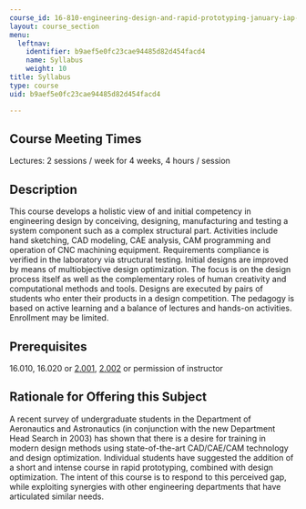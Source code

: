 ```yaml
---
course_id: 16-810-engineering-design-and-rapid-prototyping-january-iap-2007
layout: course_section
menu:
  leftnav:
    identifier: b9aef5e0fc23cae94485d82d454facd4
    name: Syllabus
    weight: 10
title: Syllabus
type: course
uid: b9aef5e0fc23cae94485d82d454facd4

---
```


Course Meeting Times
--------------------

Lectures: 2 sessions / week for 4 weeks, 4 hours / session

Description
-----------

This course develops a holistic view of and initial competency in engineering design by conceiving, designing, manufacturing and testing a system component such as a complex structural part. Activities include hand sketching, CAD modeling, CAE analysis, CAM programming and operation of CNC machining equipment. Requirements compliance is verified in the laboratory via structural testing. Initial designs are improved by means of multiobjective design optimization. The focus is on the design process itself as well as the complementary roles of human creativity and computational methods and tools. Designs are executed by pairs of students who enter their products in a design competition. The pedagogy is based on active learning and a balance of lectures and hands-on activities. Enrollment may be limited.

Prerequisites
-------------

16.010, 16.020 or [2.001](/courses/2-001-mechanics-materials-i-fall-2006), [2.002](/courses/2-002-mechanics-and-materials-ii-spring-2004) or permission of instructor

Rationale for Offering this Subject
-----------------------------------

A recent survey of undergraduate students in the Department of Aeronautics and Astronautics (in conjunction with the new Department Head Search in 2003) has shown that there is a desire for training in modern design methods using state-of-the-art CAD/CAE/CAM technology and design optimization. Individual students have suggested the addition of a short and intense course in rapid prototyping, combined with design optimization. The intent of this course is to respond to this perceived gap, while exploiting synergies with other engineering departments that have articulated similar needs.